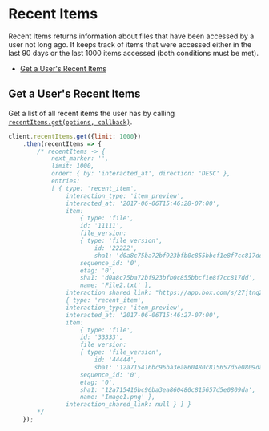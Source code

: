 Recent Items
============

Recent Items returns information about files that have been accessed by a user not long ago. It keeps track of items
that were accessed either in the last 90 days or the last 1000 items accessed (both conditions must be met).

<!-- START doctoc generated TOC please keep comment here to allow auto update -->
<!-- DON'T EDIT THIS SECTION, INSTEAD RE-RUN doctoc TO UPDATE -->


- [Get a User's Recent Items](#get-a-users-recent-items)

<!-- END doctoc generated TOC please keep comment here to allow auto update -->


Get a User's Recent Items
-------------------------

Get a list of all recent items the user has by calling
[`recentItems.get(options, callback)`](http://opensource.box.com/box-node-sdk/jsdoc/RecentItems.html#get).

```js
client.recentItems.get({limit: 1000})
	.then(recentItems => {
		/* recentItems -> {
			next_marker: '',
			limit: 1000,
			order: { by: 'interacted_at', direction: 'DESC' },
			entries: 
			[ { type: 'recent_item',
				interaction_type: 'item_preview',
				interacted_at: '2017-06-06T15:46:28-07:00',
				item: 
					{ type: 'file',
					id: '11111',
					file_version: 
					{ type: 'file_version',
						id: '22222',
						sha1: 'd0a8c75ba72bf923bfb0c855bbcf1e8f7cc817dd' },
					sequence_id: '0',
					etag: '0',
					sha1: 'd0a8c75ba72bf923bfb0c855bbcf1e8f7cc817dd',
					name: 'File2.txt' },
				interaction_shared_link: "https://app.box.com/s/27jtnq2g8b7bu30pivpbz6nb2ef47mfs" },
				{ type: 'recent_item',
				interaction_type: 'item_preview',
				interacted_at: '2017-06-06T15:46:27-07:00',
				item: 
					{ type: 'file',
					id: '33333',
					file_version: 
					{ type: 'file_version',
						id: '44444',
						sha1: '12a715416bc96ba3ea860480c815657d5e0809da' },
					sequence_id: '0',
					etag: '0',
					sha1: '12a715416bc96ba3ea860480c815657d5e0809da',
					name: 'Image1.png' },
				interaction_shared_link: null } ] }
		*/
	});
```

